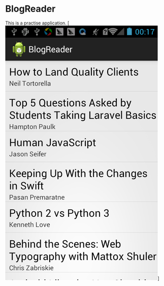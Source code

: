 BlogReader
==========
This is a practise application.
[![BlogReader](https://raw.githubusercontent.com/weidongjian/ImageBackup/master/blogReader01.png)]
